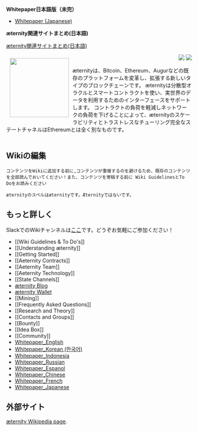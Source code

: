 **Whitepaper日本語版（未完）**
* [Whitepaper (Japanese)](Whitepaper_Japanese)

**æternity関連サイトまとめ(日本語)**

[æternity関連サイトまとめ(日本語)](https://github.com/aeternity/wiki/wiki/%C3%86ternity%E9%96%A2%E9%80%A3%E3%82%B5%E3%82%A4%E3%83%88%E3%81%BE%E3%81%A8%E3%82%81(%E6%97%A5%E6%9C%AC%E8%AA%9E))

<a href="http://www.aeternity.com/"><img width="160px" src="http://www.aeternity.com/user/themes/aeon/img/aeternity_logo.png" align="left" hspace="10" vspace="10"></a>

<p align = right><a target="_blank" href="https://twitter.com/intent/tweet?original_referer=https%3A%2F%2Fabout.twitter.com%2Fresources%2Fbuttons&text=Aeternity:%20scalable%20smart%20contracts%20interfacing%20with%20real%20world%20data&tw_p=tweetbutton&url=http%3A%2F%2Fwww.aeternity.com%2F&via=aetrnty"><img src="http://s30.postimg.org/j2q6ql27h/Tweet.png"></a>
<a target="_blank" href="https://twitter.com/aetrnty"> <img src="https://s24.postimg.org/4xcf9j8xh/Follow-_Twitter.jpg?2"></a>
</p>
æternityは、Bitcoin、Ethereum、Augurなどの既存のプラットフォームを変革し、拡張する新しいタイプのブロックチェーンです。 æternityは分散型オラクルとスマートコントラクトを使い、実世界のデータを利用するためのインターフェースをサポートします。 コントラクトの負荷を軽減しネットワークの負荷を下げることによって、æternityのスケーラビリティとトラストレスなチューリング完全なステートチャネルはEthereumとは全く別なものです。 

[comment]: <> (Using a table to clear the floated image! doesn't seem to be a nice markdown way!)
<table border=0>
</table>

## Wikiの編集


    コンテンツをWikiに追加する前に,コンテンツが重複するのを避けるため、既存のコンテンツを全部読んでおいてください！また、コンテンツを寄稿する前に Wiki GuidelinesとTo Doをお読みください

    æternityのスペルはæternityです。Æternityではないです。
    

## もっと詳しく
SlackでのWikiチャンネルは[ここ](https://pacific-beach-20900.herokuapp.com/)です。どうぞお気軽にご参加ください！

* [[Wiki Guidelines & To Do's]]
* [[Understanding æternity]]
* [[Getting Started]]
* [[Aeternity Contracts]]
* [[Aeternity Team]]
* [[Aeternity Technology]]
* [[State Channels]]
* [æternity Blog](https://blog.aeternity.com/)
* [æternity Wallet](https://wallet.aeternity.com/)
* [[Mining]]
* [[Frequently Asked Questions]]
* [[Research and Theory]]
* [[Contacts and Groups]]
* [[Bounty]]
* [[Idea Box]]
* [[Community]]
* [Whitepaper_English][Whitepaper_English]
* [Whitepaper_Korean (한국어)][Whitepaper_Korean (한국어)]
* [Whitepaper_Indonesia][Whitepaper_Indonesia]
* [Whitepaper_Russian][Whitepaper_Russian]
* [Whitepaper_Espanol][Whitepaper_Español]
* [Whitepaper_Chinese][Whitepaper_Chinese]
* [Whitepaper_French][Whitepaper_French]
* [Whitepaper_Japanese][Whitepaper_Japanese]



## 外部サイト
[æternity Wikipedia page](https://en.wikipedia.org/wiki/AEternity).

[Whitepaper_English]: Whitepaper_English
[Whitepaper_Korean (한국어)]: Whitepaper_Korean-(한국어)
[Whitepaper_Indonesia]: Whitepaper_Indonesia
[Whitepaper_French]: Whitepaper_French
[Whitepaper_Chinese]: Whitepaper_Chinese
[Whitepaper_Russian]: Whitepaper_Russian
[Whitepaper_Español]: Whitepaper_Español
[Whitepaper_Japanese]: Whitepaper_Japanese